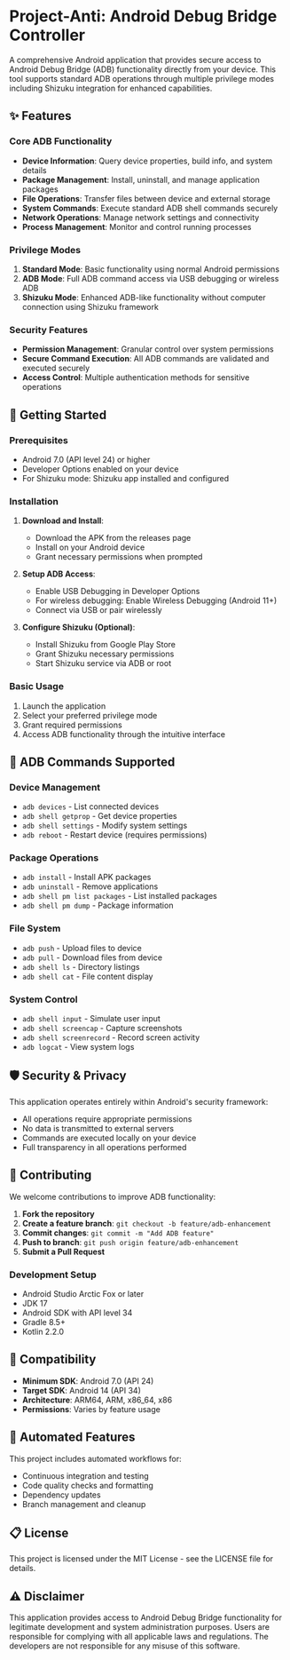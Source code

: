 # Project-Anti: Android Debug Bridge Controller

A comprehensive Android application that provides secure access to Android Debug Bridge (ADB) functionality directly from your device. This tool supports standard ADB operations through multiple privilege modes including Shizuku integration for enhanced capabilities.

## ✨ Features

### Core ADB Functionality
- **Device Information**: Query device properties, build info, and system details
- **Package Management**: Install, uninstall, and manage application packages
- **File Operations**: Transfer files between device and external storage
- **System Commands**: Execute standard ADB shell commands securely
- **Network Operations**: Manage network settings and connectivity
- **Process Management**: Monitor and control running processes

### Privilege Modes
1. **Standard Mode**: Basic functionality using normal Android permissions
2. **ADB Mode**: Full ADB command access via USB debugging or wireless ADB
3. **Shizuku Mode**: Enhanced ADB-like functionality without computer connection using Shizuku framework

### Security Features
- **Permission Management**: Granular control over system permissions
- **Secure Command Execution**: All ADB commands are validated and executed securely
- **Access Control**: Multiple authentication methods for sensitive operations

## 🚀 Getting Started

### Prerequisites
- Android 7.0 (API level 24) or higher
- Developer Options enabled on your device
- For Shizuku mode: Shizuku app installed and configured

### Installation
1. **Download and Install**:
   - Download the APK from the releases page
   - Install on your Android device
   - Grant necessary permissions when prompted

2. **Setup ADB Access**:
   - Enable USB Debugging in Developer Options
   - For wireless debugging: Enable Wireless Debugging (Android 11+)
   - Connect via USB or pair wirelessly

3. **Configure Shizuku (Optional)**:
   - Install Shizuku from Google Play Store
   - Grant Shizuku necessary permissions
   - Start Shizuku service via ADB or root

### Basic Usage
1. Launch the application
2. Select your preferred privilege mode
3. Grant required permissions
4. Access ADB functionality through the intuitive interface

## 🔧 ADB Commands Supported

### Device Management
- `adb devices` - List connected devices
- `adb shell getprop` - Get device properties
- `adb shell settings` - Modify system settings
- `adb reboot` - Restart device (requires permissions)

### Package Operations
- `adb install` - Install APK packages
- `adb uninstall` - Remove applications
- `adb shell pm list packages` - List installed packages
- `adb shell pm dump` - Package information

### File System
- `adb push` - Upload files to device
- `adb pull` - Download files from device
- `adb shell ls` - Directory listings
- `adb shell cat` - File content display

### System Control
- `adb shell input` - Simulate user input
- `adb shell screencap` - Capture screenshots
- `adb shell screenrecord` - Record screen activity
- `adb logcat` - View system logs

## 🛡️ Security & Privacy

This application operates entirely within Android's security framework:
- All operations require appropriate permissions
- No data is transmitted to external servers
- Commands are executed locally on your device
- Full transparency in all operations performed

## 🤝 Contributing

We welcome contributions to improve ADB functionality:

1. **Fork the repository**
2. **Create a feature branch**: `git checkout -b feature/adb-enhancement`
3. **Commit changes**: `git commit -m "Add ADB feature"`
4. **Push to branch**: `git push origin feature/adb-enhancement`
5. **Submit a Pull Request**

### Development Setup
- Android Studio Arctic Fox or later
- JDK 17
- Android SDK with API level 34
- Gradle 8.5+
- Kotlin 2.2.0

## 📱 Compatibility

- **Minimum SDK**: Android 7.0 (API 24)
- **Target SDK**: Android 14 (API 34)
- **Architecture**: ARM64, ARM, x86_64, x86
- **Permissions**: Varies by feature usage

## 🔄 Automated Features

This project includes automated workflows for:
- Continuous integration and testing
- Code quality checks and formatting
- Dependency updates
- Branch management and cleanup

## 📋 License

This project is licensed under the MIT License - see the LICENSE file for details.

## ⚠️ Disclaimer

This application provides access to Android Debug Bridge functionality for legitimate development and system administration purposes. Users are responsible for complying with all applicable laws and regulations. The developers are not responsible for any misuse of this software.
